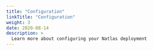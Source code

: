 ```yaml
---
title: "Configuration"
linkTitle: "Configuration"
weight: 3
date: 2020-08-14
description: >
  Learn more about configuring your Natlas deployment
---
```

